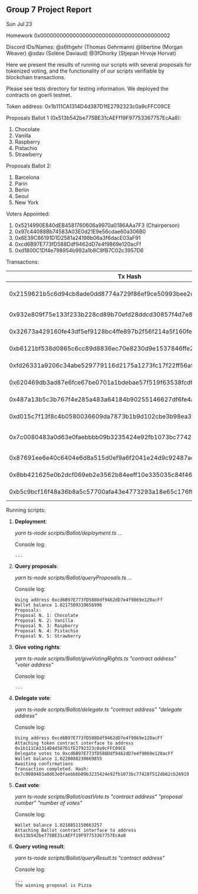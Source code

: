 ## Group 7 Project Report

Sun Jul 23

Homework 0x0000000000000000000000000000000000000002

Discord IDs/Names: @s6thgehr (Thomas Gehrmann) @libertine (Morgan Weaver) @sdav (Solène Daviaud) @3fOhorky (Stjepan Hrvoje Horvat)

Here we present the results of running our scripts with several proposals for tokenized voting, and the functionality of our scripts verifiable by blockchain transactions.

Please see tests directory for testing information. We deployed the contracts on goerli testnet.

Token address: 0x1b111CA1314D4d387D1fE2792323c0a9cFFC09CE

Proposals Ballot 1 (0x513b542be775BE31cAEFf19F97753367757EcAa8): 

1. Chocolate
2. Vanilla
3. Raspberry
4. Pistachio
5. Strawberry

Proposals Ballot 2:

1. Barcelona
2. Parin
3. Berlin
4. Seoul
5. New York

Voters Appointed:

1. 0x5214990E840dEB4581760606a9970a0186AAa7F3 (Chairperson)
2. 0x97c44088Bb74583A03E0d21E9e56cdae60a306B0
3. 0x6E39C86191D1D2581a24198b06a3f6dacE03aF91
4. 0xcd6B97E773fD588Ddf9462dD7e4f9869e120acFf
5. 0xd1800C1Df4e798954b992a1b8C8fB7C02c3957D6

Transactions:

| Tx Hash                                                            | From                                       | To  | Action            | Notes             |
| ------------------------------------------------------------------ | ------------------------------------------ | --- | ----------------- | ----------------- |
| 0x2159621b5c6d94cb8ade0dd8774a729f86ef9ce50993bee2c00e8e8f55ef52fe | 0x5214990e840deb4581760606a9970a0186aaa7f3 | 0x1b111ca1314d4d387d1fe2792323c0a9cffc09ce | run tokenDeployment.ts | Token Contract Creation |
| 0x932e809f75e133f233b228cd89b70efd28ddcd30857f4d7e8fcd06411b2889f5 | 0x5214990e840deb4581760606a9970a0186aaa7f3 | 0x1b111ca1314d4d387d1fe2792323c0a9cffc09ce | run mint.ts | Mint Token |
| 0x32673a429160fe43df5ef9128bc4ffe897b2f56f214a5f160fec6eaf78bdc96c | 0x5214990e840deb4581760606a9970a0186aaa7f3 | 0x1b111ca1314d4d387d1fe2792323c0a9cffc09ce | run mint.ts | Mint Token |
| 0xb6121bf538d0865c6cc89d8836ec70e8230d9e1537846ffe290dc32133b0552b | 0x5214990e840deb4581760606a9970a0186aaa7f3 | 0x1b111ca1314d4d387d1fe2792323c0a9cffc09ce | run mint.ts | Mint Token |
| 0xfd26331a9206c34abe529779116d2175a1273fc17f22ff56a90246a36b7ad3a3 | 0x5214990e840deb4581760606a9970a0186aaa7f3 | 0x1b111ca1314d4d387d1fe2792323c0a9cffc09ce | run mint.ts | Mint Token |
| 0x620469db3ad87e6fce67be0701a1bdebae57f519f63538fcdf8296e32100abc8 | 0x5214990e840deb4581760606a9970a0186aaa7f3 | 0x1b111ca1314d4d387d1fe2792323c0a9cffc09ce | run mint.ts | Mint Token |
| 0x487a13b5c3b767f4e285a483a64184b90255146627df6fe4aaebb1674c6ae913 | 0x5214990e840deb4581760606a9970a0186aaa7f3 | 0x1b111ca1314d4d387d1fe2792323c0a9cffc09ce | run delegate.ts | Delegate Votes |
| 0xd015c7f13f8c4b0580036609da7873b1b9d102cbe3b98ea39fb16cf4bae2ac73 | 0x5214990e840deb4581760606a9970a0186aaa7f3 | 0x1b111ca1314d4d387d1fe2792323c0a9cffc09ce | run delegate.ts | Delegate Votes |
| 0x7c0080483a0d63e0faebbbb09b3235424e92fb1073bc77428f512db62cb26919 | 0xcd6B97E773fD588Ddf9462dD7e4f9869e120acFf | 0x1b111CA1314D4d387D1fE2792323c0a9cFFC09CE | run delegate.ts | Delegate self as voter |
| 0x87691ee6e40c6404e6d8a515d0ef9a6f2041e24d9c92487aca62d24b136cedc3 | 0x97c44088bb74583a03e0d21e9e56cdae60a306b0 | 0x1b111ca1314d4d387d1fe2792323c0a9cffc09ce | run delegate.ts | Delegate Votes |
| 0x8bb421625e0b2dcf069eb2e3562b84eeff10e335035c84f4696ab419ebab7b6a | 0x5214990e840deb4581760606a9970a0186aaa7f3 | 0x1b111ca1314d4d387d1fe2792323c0a9cffc09ce | run delegate.ts | Delegate Votes |
| 0xb5c9bcf16f48a36b8a5c57700afa43e4773293a18e65c176ff9bad326447f30e | 0xcd6B97E773fD588Ddf9462dD7e4f9869e120acFf | 0x513b542be775BE31cAEFf19F97753367757EcAa8 | run castVote.ts | Cast vote|
Running scripts:

1. **Deployment**:

   *yarn ts-node scripts/Ballot/deployment.ts ...*
   
   Console log:
   ```
   ...
   ```
   
2. **Query proposals**:

   *yarn ts-node scripts/Ballot/queryProposals.ts ...*
   
   Console log:
   ```
   Using address 0xcd6B97E773fD588Ddf9462dD7e4f9869e120acFf
   Wallet balance 1.0217509310656996
   Proposals:
   Proposal N. 1: Chocolate
   Proposal N. 2: Vanilla
   Proposal N. 3: Raspberry
   Proposal N. 4: Pistachio
   Proposal N. 5: Strawberry
   ```

3. **Give voting rights**:

   *yarn ts-node scripts/Ballot/giveVotingRights.ts "contract address" "voter address"*
   
   Console log:
   ```
   ...
   ```
   
4. **Delegate vote**:

   *yarn ts-node scripts/Ballot/delegate.ts "contract address" "delegate address"*
   
   Console log:
   ```
   Using address 0xcd6B97E773fD588Ddf9462dD7e4f9869e120acFf
   Attaching token contract interface to address 0x1b111CA1314D4d387D1fE2792323c0a9cFFC09CE
   Delegate votes to 0xcd6B97E773fD588Ddf9462dD7e4f9869e120acFf
   Wallet balance 1.0220088230669855
   Awaiting confirmations
   Transaction completed. Hash: 0x7c0080483a0d63e0faebbbb09b3235424e92fb1073bc77428f512db62cb26919
   ```
   
5. **Cast vote**:

   *yarn ts-node scripts/Ballot/castVote.ts "contract address" "proposal number" "number of votes"*
   
   Console log:
   ```
   Wallet balance 1.0218851150663257
   Attaching Ballot contract interface to address 0x513b542be775BE31cAEFf19F97753367757EcAa8
   ```
   
6. **Query voting result**:

   *yarn ts-node scripts/Ballot/queryResult.ts "contract address"*
   
   Console log:
   ```
   ...
   The winning proposal is Pizza
   ```

